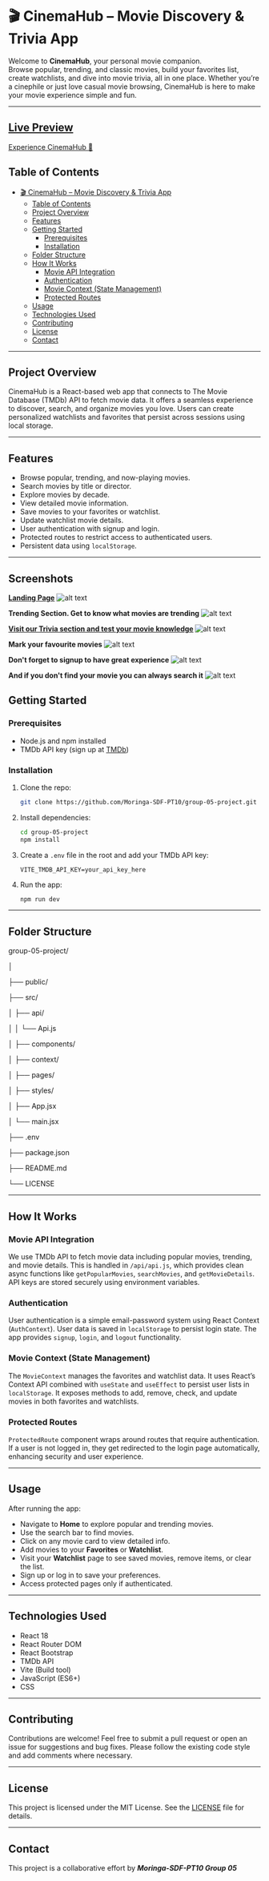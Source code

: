 # 🎬 CinemaHub – Movie Discovery & Trivia App

Welcome to **CinemaHub**, your personal movie companion.  
Browse popular, trending, and classic movies, build your favorites list, create watchlists, and dive into movie trivia, all in one place. Whether you’re a cinephile or just love casual movie browsing, CinemaHub is here to make your movie experience simple and fun.

---

## [Live Preview](https://delightful-horse-5c7068.netlify.app/)

[Experience CinemaHub 🚀](https://delightful-horse-5c7068.netlify.app/)

## Table of Contents

- [🎬 CinemaHub – Movie Discovery \& Trivia App](#-cinemahub--movie-discovery--trivia-app)
  - [Table of Contents](#table-of-contents)
  - [Project Overview](#project-overview)
  - [Features](#features)
  - [Getting Started](#getting-started)
    - [Prerequisites](#prerequisites)
    - [Installation](#installation)
  - [Folder Structure](#folder-structure)
  - [How It Works](#how-it-works)
    - [Movie API Integration](#movie-api-integration)
    - [Authentication](#authentication)
    - [Movie Context (State Management)](#movie-context-state-management)
    - [Protected Routes](#protected-routes)
  - [Usage](#usage)
  - [Technologies Used](#technologies-used)
  - [Contributing](#contributing)
  - [License](#license)
  - [Contact](#contact)

---

## Project Overview

CinemaHub is a React-based web app that connects to The Movie Database (TMDb) API to fetch movie data. It offers a seamless experience to discover, search, and organize movies you love. Users can create personalized watchlists and favorites that persist across sessions using local storage.

---

## Features

- Browse popular, trending, and now-playing movies.
- Search movies by title or director.
- Explore movies by decade.
- View detailed movie information.
- Save movies to your favorites or watchlist.
- Update watchlist movie details.
- User authentication with signup and login.
- Protected routes to restrict access to authenticated users.
- Persistent data using `localStorage`.

---

## Screenshots

<b>[Landing Page](https://delightful-horse-5c7068.netlify.app/trivia)</b>
![alt text](./src/assets/image.png)

<b>Trending Section. Get to know what movies are trending</b>
![alt text](./src/assets/image-1.png)

<b>[Visit our Trivia section and test your movie knowledge](https://delightful-horse-5c7068.netlify.app/trivia) </b>
![alt text](./src/assets/image-2.png)

<b>Mark your favourite movies</b>
![alt text](./src/assets/image-3.png)

<b>Don't forget to signup to have great experience</b>
![alt text](./src/assets/image-4.png)

<b>And if you don't find your movie you can always search it</b>
![alt text](./src/assets/image-5.png)

## Getting Started

### Prerequisites

- Node.js and npm installed
- TMDb API key (sign up at [TMDb](https://www.themoviedb.org))

### Installation

1. Clone the repo:

   ```bash
   git clone https://github.com/Moringa-SDF-PT10/group-05-project.git

   ```

2. Install dependencies:

   ```bash
   cd group-05-project
   npm install
   ```

3. Create a `.env` file in the root and add your TMDb API key:

   ```env
   VITE_TMDB_API_KEY=your_api_key_here
   ```

4. Run the app:

   ```bash
   npm run dev
   ```

---

## Folder Structure

group-05-project/

│

├── public/

├── src/

│ ├── api/

│ │ └── Api.js

│ ├── components/

│ ├── context/

│ ├── pages/

│ ├── styles/

│ ├── App.jsx

│ └── main.jsx

├── .env

├── package.json

├── README.md

└── LICENSE

---

## How It Works

### Movie API Integration

We use TMDb API to fetch movie data including popular movies, trending, and movie details. This is handled in `/api/api.js`, which provides clean async functions like `getPopularMovies`, `searchMovies`, and `getMovieDetails`. API keys are stored securely using environment variables.

### Authentication

User authentication is a simple email-password system using React Context (`AuthContext`). User data is saved in `localStorage` to persist login state. The app provides `signup`, `login`, and `logout` functionality.

### Movie Context (State Management)

The `MovieContext` manages the favorites and watchlist data. It uses React’s Context API combined with `useState` and `useEffect` to persist user lists in `localStorage`. It exposes methods to add, remove, check, and update movies in both favorites and watchlists.

### Protected Routes

`ProtectedRoute` component wraps around routes that require authentication. If a user is not logged in, they get redirected to the login page automatically, enhancing security and user experience.

---

## Usage

After running the app:

- Navigate to **Home** to explore popular and trending movies.
- Use the search bar to find movies.
- Click on any movie card to view detailed info.
- Add movies to your **Favorites** or **Watchlist**.
- Visit your **Watchlist** page to see saved movies, remove items, or clear the list.
- Sign up or log in to save your preferences.
- Access protected pages only if authenticated.

---

## Technologies Used

- React 18
- React Router DOM
- React Bootstrap
- TMDb API
- Vite (Build tool)
- JavaScript (ES6+)
- CSS

---

## Contributing

Contributions are welcome! Feel free to submit a pull request or open an issue for suggestions and bug fixes. Please follow the existing code style and add comments where necessary.

---

## License

This project is licensed under the MIT License. See the [LICENSE](./LICENSE) file for details.

---

## Contact

This project is a collaborative effort by **_Moringa-SDF-PT10 Group 05_**
